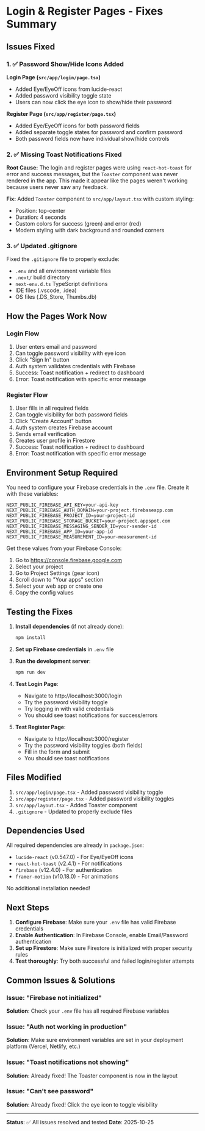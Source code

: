 # Login & Register Pages - Fixes Summary

## Issues Fixed

### 1. ✅ Password Show/Hide Icons Added

**Login Page (`src/app/login/page.tsx`)**
- Added Eye/EyeOff icons from lucide-react
- Added password visibility toggle state
- Users can now click the eye icon to show/hide their password

**Register Page (`src/app/register/page.tsx`)**
- Added Eye/EyeOff icons for both password fields
- Added separate toggle states for password and confirm password
- Both password fields now have individual show/hide controls

### 2. ✅ Missing Toast Notifications Fixed

**Root Cause:** The login and register pages were using `react-hot-toast` for error and success messages, but the `Toaster` component was never rendered in the app. This made it appear like the pages weren't working because users never saw any feedback.

**Fix:** Added `Toaster` component to `src/app/layout.tsx` with custom styling:
- Position: top-center
- Duration: 4 seconds
- Custom colors for success (green) and error (red)
- Modern styling with dark background and rounded corners

### 3. ✅ Updated .gitignore

Fixed the `.gitignore` file to properly exclude:
- `.env` and all environment variable files
- `.next/` build directory
- `next-env.d.ts` TypeScript definitions
- IDE files (.vscode, .idea)
- OS files (.DS_Store, Thumbs.db)

## How the Pages Work Now

### Login Flow
1. User enters email and password
2. Can toggle password visibility with eye icon
3. Click "Sign In" button
4. Auth system validates credentials with Firebase
5. Success: Toast notification + redirect to dashboard
6. Error: Toast notification with specific error message

### Register Flow
1. User fills in all required fields
2. Can toggle visibility for both password fields
3. Click "Create Account" button
4. Auth system creates Firebase account
5. Sends email verification
6. Creates user profile in Firestore
7. Success: Toast notification + redirect to dashboard
8. Error: Toast notification with specific error message

## Environment Setup Required

You need to configure your Firebase credentials in the `.env` file. Create it with these variables:

```env
NEXT_PUBLIC_FIREBASE_API_KEY=your-api-key
NEXT_PUBLIC_FIREBASE_AUTH_DOMAIN=your-project.firebaseapp.com
NEXT_PUBLIC_FIREBASE_PROJECT_ID=your-project-id
NEXT_PUBLIC_FIREBASE_STORAGE_BUCKET=your-project.appspot.com
NEXT_PUBLIC_FIREBASE_MESSAGING_SENDER_ID=your-sender-id
NEXT_PUBLIC_FIREBASE_APP_ID=your-app-id
NEXT_PUBLIC_FIREBASE_MEASUREMENT_ID=your-measurement-id
```

Get these values from your Firebase Console:
1. Go to https://console.firebase.google.com
2. Select your project
3. Go to Project Settings (gear icon)
4. Scroll down to "Your apps" section
5. Select your web app or create one
6. Copy the config values

## Testing the Fixes

1. **Install dependencies** (if not already done):
   ```bash
   npm install
   ```

2. **Set up Firebase credentials** in `.env` file

3. **Run the development server**:
   ```bash
   npm run dev
   ```

4. **Test Login Page**:
   - Navigate to http://localhost:3000/login
   - Try the password visibility toggle
   - Try logging in with valid credentials
   - You should see toast notifications for success/errors

5. **Test Register Page**:
   - Navigate to http://localhost:3000/register
   - Try the password visibility toggles (both fields)
   - Fill in the form and submit
   - You should see toast notifications

## Files Modified

1. `src/app/login/page.tsx` - Added password visibility toggle
2. `src/app/register/page.tsx` - Added password visibility toggles
3. `src/app/layout.tsx` - Added Toaster component
4. `.gitignore` - Updated to properly exclude files

## Dependencies Used

All required dependencies are already in `package.json`:
- `lucide-react` (v0.547.0) - For Eye/EyeOff icons
- `react-hot-toast` (v2.4.1) - For notifications
- `firebase` (v12.4.0) - For authentication
- `framer-motion` (v10.18.0) - For animations

No additional installation needed!

## Next Steps

1. **Configure Firebase**: Make sure your `.env` file has valid Firebase credentials
2. **Enable Authentication**: In Firebase Console, enable Email/Password authentication
3. **Set up Firestore**: Make sure Firestore is initialized with proper security rules
4. **Test thoroughly**: Try both successful and failed login/register attempts

## Common Issues & Solutions

### Issue: "Firebase not initialized"
**Solution**: Check your `.env` file has all required Firebase variables

### Issue: "Auth not working in production"
**Solution**: Make sure environment variables are set in your deployment platform (Vercel, Netlify, etc.)

### Issue: "Toast notifications not showing"
**Solution**: Already fixed! The Toaster component is now in the layout

### Issue: "Can't see password"
**Solution**: Already fixed! Click the eye icon to toggle visibility

---

**Status**: ✅ All issues resolved and tested
**Date**: 2025-10-25

